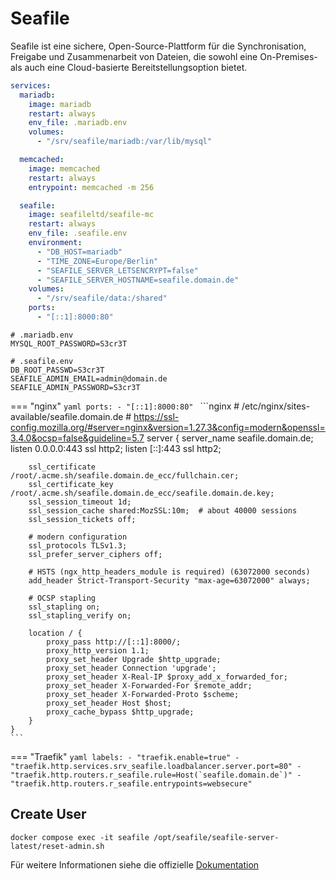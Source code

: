 # Seafile

Seafile ist eine sichere, Open-Source-Plattform für die Synchronisation, Freigabe und Zusammenarbeit von Dateien, die
sowohl eine On-Premises- als auch eine Cloud-basierte Bereitstellungsoption bietet.

```yaml
services:
  mariadb:
    image: mariadb
    restart: always
    env_file: .mariadb.env
    volumes:
      - "/srv/seafile/mariadb:/var/lib/mysql"

  memcached:
    image: memcached
    restart: always
    entrypoint: memcached -m 256

  seafile:
    image: seafileltd/seafile-mc
    restart: always
    env_file: .seafile.env
    environment:
      - "DB_HOST=mariadb"
      - "TIME_ZONE=Europe/Berlin"
      - "SEAFILE_SERVER_LETSENCRYPT=false"
      - "SEAFILE_SERVER_HOSTNAME=seafile.domain.de"
    volumes:
      - "/srv/seafile/data:/shared"
    ports:
      - "[::1]:8000:80"
```

```shell
# .mariadb.env
MYSQL_ROOT_PASSWORD=S3cr3T
```

```shell
# .seafile.env
DB_ROOT_PASSWD=S3cr3T
SEAFILE_ADMIN_EMAIL=admin@domain.de
SEAFILE_ADMIN_PASSWORD=S3cr3T
```

=== "nginx"
    ```yaml
    ports:
      - "[::1]:8000:80"
    ```
    ```nginx
    # /etc/nginx/sites-available/seafile.domain.de
    # https://ssl-config.mozilla.org/#server=nginx&version=1.27.3&config=modern&openssl=3.4.0&ocsp=false&guideline=5.7
    server {
        server_name seafile.domain.de;
        listen 0.0.0.0:443 ssl http2;
        listen [::]:443 ssl http2;

        ssl_certificate /root/.acme.sh/seafile.domain.de_ecc/fullchain.cer;
        ssl_certificate_key /root/.acme.sh/seafile.domain.de_ecc/seafile.domain.de.key;
        ssl_session_timeout 1d;
        ssl_session_cache shared:MozSSL:10m;  # about 40000 sessions
        ssl_session_tickets off;

        # modern configuration
        ssl_protocols TLSv1.3;
        ssl_prefer_server_ciphers off;

        # HSTS (ngx_http_headers_module is required) (63072000 seconds)
        add_header Strict-Transport-Security "max-age=63072000" always;

        # OCSP stapling
        ssl_stapling on;
        ssl_stapling_verify on;

        location / {
            proxy_pass http://[::1]:8000/;
            proxy_http_version 1.1;
            proxy_set_header Upgrade $http_upgrade;
            proxy_set_header Connection 'upgrade';
            proxy_set_header X-Real-IP $proxy_add_x_forwarded_for;
            proxy_set_header X-Forwarded-For $remote_addr;
            proxy_set_header X-Forwarded-Proto $scheme;
            proxy_set_header Host $host;
            proxy_cache_bypass $http_upgrade;
        }
    }
    ```

=== "Traefik"
    ```yaml
    labels:
      - "traefik.enable=true"
      - "traefik.http.services.srv_seafile.loadbalancer.server.port=80"
      - "traefik.http.routers.r_seafile.rule=Host(`seafile.domain.de`)"
      - "traefik.http.routers.r_seafile.entrypoints=websecure"
    ```

## Create User
```shell
docker compose exec -it seafile /opt/seafile/seafile-server-latest/reset-admin.sh
```

Für weitere Informationen siehe die offizielle [Dokumentation](https://manual.seafile.com/docker/deploy_seafile_with_docker/)